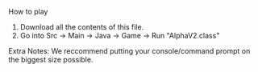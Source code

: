 How to play
1. Download all the contents of this file.
2. Go into Src -> Main -> Java -> Game -> Run "AlphaV2.class"

Extra Notes:
We reccommend putting your console/command prompt on the biggest size possible.
